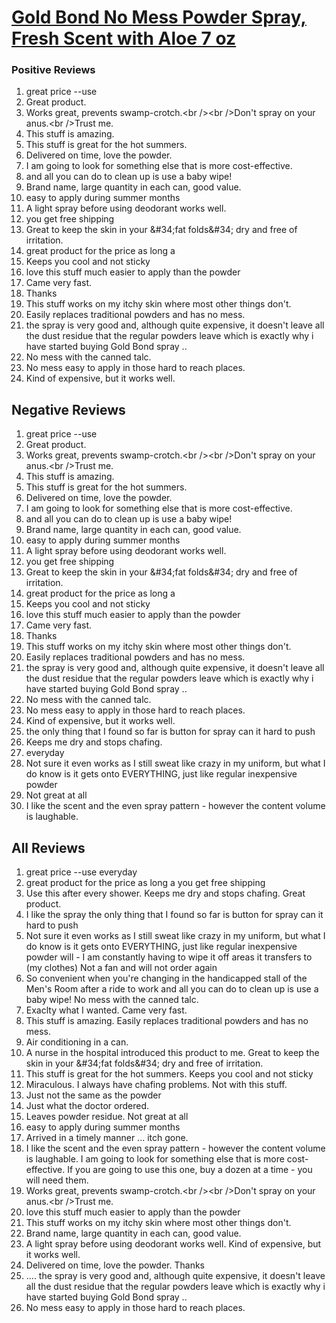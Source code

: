 # [Gold Bond No Mess Powder Spray, Fresh Scent with Aloe 7 oz](https://products.checkmycream.com/products/Gold-Bond-No-Mess-Powder-Spray-Fresh-Scent-with-Aloe-7-oz.html)

### Positive Reviews

<ol>
      <li>great price --use</li>
      <li>Great product.</li>
      <li>Works great, prevents swamp-crotch.&lt;br /&gt;&lt;br /&gt;Don&#x27;t spray on your anus.&lt;br /&gt;Trust me.</li>
      <li>This stuff is amazing.</li>
      <li>This stuff is great for the hot summers.  </li>
      <li>Delivered on time, love the powder.</li>
      <li>I am going to look for something else that is more cost-effective.</li>
      <li>and all you can do to clean up is use a baby wipe!  </li>
      <li>Brand name, large quantity in each can, good value.</li>
      <li>easy to apply during summer months</li>
      <li>A light spray before using deodorant works well.  </li>
      <li>you get free shipping</li>
      <li>Great to keep the skin in your &amp;#34;fat folds&amp;#34; dry and free of irritation.</li>
      <li>great product for the price as long a</li>
      <li>Keeps you cool and not sticky</li>
      <li>love this stuff much easier to apply than the powder</li>
      <li>Came very fast.</li>
      <li>Thanks</li>
      <li>This stuff works on my itchy skin where most other things don&#x27;t.</li>
      <li>Easily replaces traditional powders and has no mess.</li>
      <li>the spray is very good and, although quite expensive, it doesn&#x27;t leave all the dust residue that the regular powders leave which is exactly why i have started buying Gold Bond spray ..</li>
      <li>No mess with the canned talc.</li>
      <li>No mess easy to apply in those hard to reach places.</li>
      <li>Kind of expensive, but it works well.</li>
</ol>


<h2>Negative Reviews</h2>
<ol>
<li> great price --use</li>
<li> Great product.</li>
<li> Works great, prevents swamp-crotch.&lt;br /&gt;&lt;br /&gt;Don&#x27;t spray on your anus.&lt;br /&gt;Trust me.</li>
<li> This stuff is amazing.</li>
<li> This stuff is great for the hot summers.  </li>
<li> Delivered on time, love the powder.</li>
<li> I am going to look for something else that is more cost-effective.</li>
<li> and all you can do to clean up is use a baby wipe!  </li>
<li> Brand name, large quantity in each can, good value.</li>
<li> easy to apply during summer months</li>
<li> A light spray before using deodorant works well.  </li>
<li> you get free shipping</li>
<li> Great to keep the skin in your &amp;#34;fat folds&amp;#34; dry and free of irritation.</li>
<li> great product for the price as long a</li>
<li> Keeps you cool and not sticky</li>
<li> love this stuff much easier to apply than the powder</li>
<li> Came very fast.</li>
<li> Thanks</li>
<li> This stuff works on my itchy skin where most other things don&#x27;t.</li>
<li> Easily replaces traditional powders and has no mess.</li>
<li> the spray is very good and, although quite expensive, it doesn&#x27;t leave all the dust residue that the regular powders leave which is exactly why i have started buying Gold Bond spray ..</li>
<li> No mess with the canned talc.</li>
<li> No mess easy to apply in those hard to reach places.</li>
<li> Kind of expensive, but it works well.</li>
<li> the only thing that I found so far is button for spray can it hard to push</li>
<li> Keeps me dry and stops chafing.</li>
<li> everyday</li>
<li> Not sure it even works as I still sweat like crazy in my uniform, but what I do know is it gets onto EVERYTHING, just like regular inexpensive powder</li>
<li> Not great at all</li>
<li> I like the scent and the even spray pattern - however the content volume is laughable.</li>
</ol>

<h2>All Reviews</h2>

<ol>
    <li> great price --use everyday</li>
    <li> great product for the price as long a you get free shipping</li>
    <li> Use this after every shower. Keeps me dry and stops chafing. Great product.</li>
    <li> I like the spray the only thing that I found so far is button for spray can it hard to push</li>
    <li> Not sure it even works as I still sweat like crazy in my uniform, but what I do know is it gets onto EVERYTHING, just like regular inexpensive powder will - I am constantly having to wipe it off areas it transfers to (my clothes) Not a fan and will not order again</li>
    <li> So convenient when you&#x27;re changing in the handicapped stall of the Men&#x27;s Room after a ride to work and all you can do to clean up is use a baby wipe!  No mess with the canned talc.</li>
    <li> Exaclty what I wanted. Came very fast.</li>
    <li> This stuff is amazing. Easily replaces traditional powders and has no mess.</li>
    <li> Air conditioning in a can.</li>
    <li> A nurse in the hospital introduced this product to me. Great to keep the skin in your &amp;#34;fat folds&amp;#34; dry and free of irritation.</li>
    <li> This stuff is great for the hot summers.  Keeps you cool and not sticky</li>
    <li> Miraculous. I always have chafing problems. Not with this stuff.</li>
    <li> Just not the same as the powder</li>
    <li> Just what the doctor ordered.</li>
    <li> Leaves powder residue. Not great at all</li>
    <li> easy to apply during summer months</li>
    <li> Arrived in a timely manner ... itch gone.</li>
    <li> I like the scent and the even spray pattern - however the content volume is laughable. I am going to look for something else that is more cost-effective. If you are going to use this one, buy a dozen at a time - you will need them.</li>
    <li> Works great, prevents swamp-crotch.&lt;br /&gt;&lt;br /&gt;Don&#x27;t spray on your anus.&lt;br /&gt;Trust me.</li>
    <li> love this stuff much easier to apply than the powder</li>
    <li> This stuff works on my itchy skin where most other things don&#x27;t.</li>
    <li> Brand name, large quantity in each can, good value.</li>
    <li> A light spray before using deodorant works well.  Kind of expensive, but it works well.</li>
    <li> Delivered on time, love the powder. Thanks</li>
    <li> .... the spray is very good and, although quite expensive, it doesn&#x27;t leave all the dust residue that the regular powders leave which is exactly why i have started buying Gold Bond spray ..</li>
    <li> No mess easy to apply in those hard to reach places.</li>
</ol>





